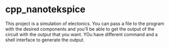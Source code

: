 # cpp_nanotekspice


This project is a simulation of electonics. You can pass a file to the program with the desired components and you'll be able to get the output of the circuit with the output that you want. YOu have different command and a shell interface to generate the output. 
